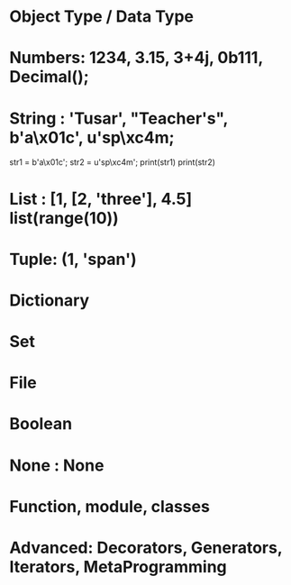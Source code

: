 # Object Type / Data Type

# Numbers: 1234, 3.15, 3+4j, 0b111, Decimal();



# String : 'Tusar', "Teacher's", b'a\x01c', u'sp\xc4m;
str1 = b'a\x01c';
str2 = u'sp\xc4m';
print(str1)
print(str2)

# List : [1, [2, 'three'], 4.5] list(range(10))

# Tuple: (1, 'span')
# Dictionary
# Set 
# File
# Boolean
# None : None
# Function, module, classes 
# Advanced: Decorators, Generators, Iterators, MetaProgramming